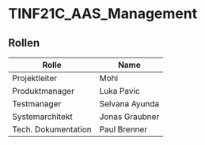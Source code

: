 # TINF21C_AAS_Management

## Rollen
| Rolle               | Name           |
|---------------------|----------------|
| Projektleiter       | Mohi           |
| Produktmanager      | Luka Pavic     |
| Testmanager         | Selvana Ayunda |
| Systemarchitekt     | Jonas Graubner |
| Tech. Dokumentation | Paul Brenner   |
